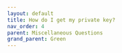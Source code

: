 ```yaml
---
layout: default
title: How do I get my private key?
nav_order: 4
parent: Miscellaneous Questions
grand_parent: Green
--- 
```

